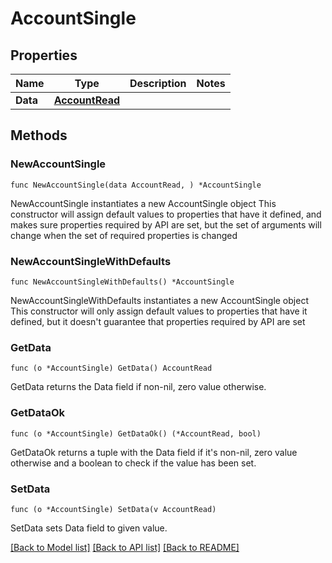 # AccountSingle

## Properties

Name | Type | Description | Notes
------------ | ------------- | ------------- | -------------
**Data** | [**AccountRead**](AccountRead.md) |  | 

## Methods

### NewAccountSingle

`func NewAccountSingle(data AccountRead, ) *AccountSingle`

NewAccountSingle instantiates a new AccountSingle object
This constructor will assign default values to properties that have it defined,
and makes sure properties required by API are set, but the set of arguments
will change when the set of required properties is changed

### NewAccountSingleWithDefaults

`func NewAccountSingleWithDefaults() *AccountSingle`

NewAccountSingleWithDefaults instantiates a new AccountSingle object
This constructor will only assign default values to properties that have it defined,
but it doesn't guarantee that properties required by API are set

### GetData

`func (o *AccountSingle) GetData() AccountRead`

GetData returns the Data field if non-nil, zero value otherwise.

### GetDataOk

`func (o *AccountSingle) GetDataOk() (*AccountRead, bool)`

GetDataOk returns a tuple with the Data field if it's non-nil, zero value otherwise
and a boolean to check if the value has been set.

### SetData

`func (o *AccountSingle) SetData(v AccountRead)`

SetData sets Data field to given value.



[[Back to Model list]](../README.md#documentation-for-models) [[Back to API list]](../README.md#documentation-for-api-endpoints) [[Back to README]](../README.md)


